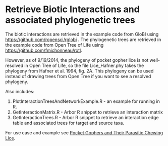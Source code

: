 Retrieve Biotic Interactions and associated phylogenetic trees
==========

The biotic interactions are retrieved in the example code from GloBI using https://github.com/ropensci/rglobi . The phylogenetic trees are retrieved in the example code from Open Tree of Life using https://github.com/fmichonneau/rotl.

However, as of 9/19/2014, the phylogeny of pocket gopher lice is not well-resolved in Open Tree of Life, so the file Lice_Hafner.phy takes the phylogeny from Hafner et al. 1994, fig. 2A. This phylogeny can be used instead of drawing trees from Open Tree if you want to see a resolved phylogeny.

Also includes:
1.  PlotInteractionTreesAndNetworkExample.R - an example for running in R.
2.  GetInteractionMatrix.R - Arbor R snippet to retrieve an interaction matrix
3.  GetInteractionTrees.R - Arbor R snippet to retrieve an interaction edge table and associated trees for target and source taxa.

For use case and example see [Pocket Gophers and Their Parasitic Chewing Lice](https://github.com/lukejharmon/traitathon/wiki/Pocket-Gophers-and-Their-Parasitic-Chewing-Lice).
